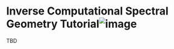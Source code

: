 # Inverse Computational Spectral Geometry Tutorial![image](https://user-images.githubusercontent.com/36166269/160241429-b0ca3c5d-fe9c-4edf-ac02-dc5a30337a9c.png)


TBD
